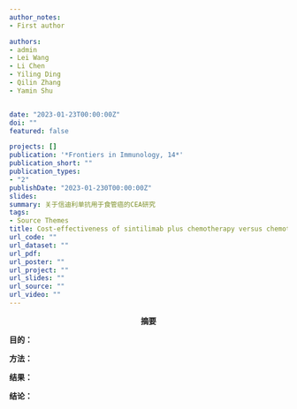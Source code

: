 ```yaml
---
author_notes:
- First author

authors:
- admin
- Lei Wang
- Li Chen
- Yiling Ding
- Qilin Zhang
- Yamin Shu


date: "2023-01-23T00:00:00Z"
doi: ""
featured: false

projects: []
publication: '*Frontiers in Immunology, 14*'
publication_short: ""
publication_types:
- "2"
publishDate: "2023-01-230T00:00:00Z"
slides: 
summary: 关于信迪利单抗用于食管癌的CEA研究
tags:
- Source Themes
title: Cost-effectiveness of sintilimab plus chemotherapy versus chemotherapy alone as first-line treatment of locally advanced or metastatic oesophageal squamous cell carcinoma
url_code: ""
url_dataset: ""
url_pdf:
url_poster: ""
url_project: ""
url_slides: ""
url_source: ""
url_video: ""
---
```



**<center>摘要</center>**

<font face="黑体">**目的：**</font> 

<font face="黑体">**方法：**</font> 

<font face="黑体">**结果：**</font>


<font face="黑体">**结论：**</font>

